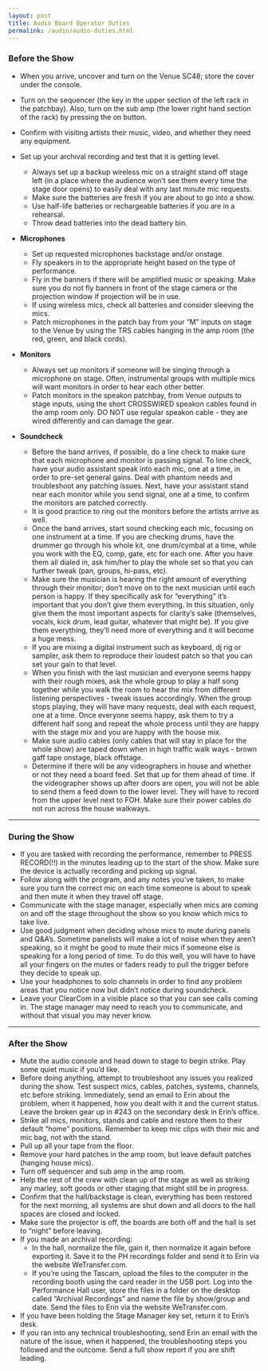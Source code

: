 ```yaml
---
layout: post
title: Audio Board Operator Duties
permalink: /audio/audio-duties.html
---
```


### Before the Show

* When you arrive, uncover and turn on the Venue SC48; store the cover under the console.
* Turn on the sequencer (the key in the upper section of the left rack in the patchbay). Also, turn on the sub amp (the lower right hand section of the rack) by pressing the on button.
* Confirm with visiting artists their music, video, and whether they need any equipment.
* Set up your archival recording and test that it is getting level.
  * Always set up a backup wireless mic on a straight stand off stage left (in a place where the audience won’t see them every time the stage door opens) to easily deal with any last minute mic requests.
  * Make sure the batteries are fresh if you are about to go into a show.
  * Use half-life batteries or rechargeable batteries if you are in a rehearsal.
  * Throw dead batteries into the dead battery bin.

* **Microphones**

    * Set up requested microphones backstage and/or onstage.
    * Fly speakers in to the appropriate height based on the type of performance.
    * Fly in the banners if there will be amplified music or speaking.  Make sure you do not fly banners in front of the stage camera or the projection window if projection will be in use.
    * If using wireless mics, check all batteries and consider sleeving the mics.
    * Patch microphones in the patch bay from your “M” inputs on stage to the Venue by using the TRS cables hanging in the amp room (the red, green, and black cords).

* **Monitors**

    * Always set up monitors if someone will be singing through a microphone on stage.  Often, instrumental groups with multiple mics will want monitors in order to hear each other better.
    * Patch monitors in the speakon patchbay, from Venue outputs to stage inputs, using the short CROSSWIRED speakon cables found in the amp room only. DO NOT use regular speakon cable - they are wired differently and can damage the gear.

* **Soundcheck**

  * Before the band arrives, if possible, do a line check to make sure that each microphone and monitor is passing signal.  To line check, have your audio assistant speak into each mic, one at a time, in order to pre-set general gains. Deal with phantom needs and troubleshoot any patching issues.  Next, have your assistant stand near each monitor while you send signal, one at a time, to confirm the monitors are patched correctly.
  * It is good practice to ring out the monitors before the artists arrive as well.
  * Once the band arrives, start sound checking each mic, focusing on one instrument at a time. If you are checking drums, have the drummer go through his whole kit, one drum/cymbal at a time, while you work with the EQ, comp, gate, etc for each one.  After you have them all dialed in, ask him/her to play the whole set so that you can further tweak (pan, groups, hi-pass, etc).
  * Make sure the musician is hearing the right amount of everything through their monitor; don’t move on to the next musician until each person is happy. If they specifically ask for “everything” it’s important that you don’t give them everything.  In this situation, only give them the most important aspects for clarity’s sake (themselves, vocals, kick drum, lead guitar, whatever that might be).  If you give them everything, they’ll need more of everything and it will become a huge mess.
  * If you are mixing a digital instrument such as keyboard, dj rig or sampler, ask them to reproduce their loudest patch so that you can set your gain to that level.  
  * When you finish with the last musician and everyone seems happy with their rough mixes, ask the whole group to play a half song together while you walk the room to hear the mix from different listening perspectives - tweak issues accordingly.  When the group stops playing, they will have many requests, deal with each request, one at a time.  Once everyone seems happy, ask them to try a different half song and repeat the whole process until they are happy with the stage mix and you are happy with the house mix.
  * Make sure audio cables (only cables that will stay in place for the whole show) are taped down when in high traffic walk ways - brown gaff tape onstage, black offstage.
  * Determine if there will be any videographers in house and whether or not they need a board feed. Set that up for them ahead of time.  If the videographer shows up after doors are open, you will not be able to send them a feed down to the lower level.  They will have to record from the upper level next to FOH. Make sure their power cables do not run across the house walkways.

---

### During the Show

* If you are tasked with recording the performance, remember to PRESS RECORD(!!) in the minutes leading up to the start of the show. Make sure the device is actually recording and picking up signal.
* Follow along with the program, and any notes you’ve taken, to make sure you turn the correct mic on each time someone is about to speak and then mute it when they travel off stage.
* Communicate with the stage manager, especially when mics are coming on and off the stage throughout the show so you know which mics to take live.
* Use good judgment when deciding whose mics to mute during panels and Q&A’s. Sometime panelists will make a lot of noise when they aren’t speaking, so it might be good to mute their mics if someone else is speaking for a long period of time. To do this well, you will have to have all your fingers on the mutes or faders ready to pull the trigger before they decide to speak up.
* Use your headphones to solo channels in order to find any problem areas that you notice now but didn’t notice during soundcheck.
* Leave your ClearCom in a visible place so that you can see calls coming in. The stage manager may need to reach you to communicate, and without that visual you may never know.

---

### After the Show

* Mute the audio console and head down to stage to begin strike. Play some quiet music if you’d like.
* Before doing anything, attempt to troubleshoot any issues you realized during the show. Test suspect mics, cables, patches, systems, channels, etc before striking. Immediately, send an email to Erin about the problem, when it happened, how you dealt with it and the current status.  Leave the broken gear up in #243 on the secondary desk in Erin’s office.
* Strike all mics, monitors, stands and cable and restore them to their default “home” positions. Remember to keep mic clips with their mic and mic bag, not with the stand.
* Pull up all your tape from the floor.
* Remove your hard patches in the amp room, but leave default patches (hanging house mics).
* Turn off sequencer and sub amp in the amp room.
* Help the rest of the crew with clean up of the stage as well as striking any marley, soft goods or other staging that might still be in progress.  
* Confirm that the hall/backstage is clean, everything has been restored for the next morning, all systems are shut down and all doors to the hall spaces are closed and locked.
* Make sure the projector is off, the boards are both off and the hall is set to “night” before leaving.
* If you made an archival recording:
  * In the hall, normalize the file, gain it, then normalize it again before exporting it. Save it to the PH recordings folder and send it to Erin via the website WeTransfer.com.
  * If you’re using the Tascam, upload the files to the computer in the recording booth using the card reader in the USB port. Log into the Performance Hall user, store the files in a folder on the desktop called “Archival Recordings” and name the file by show/group and date.  Send the files to Erin via the website WeTransfer.com.  
* If you have been holding the Stage Manager key set, return it to Erin’s desk.
* If you ran into any technical troubleshooting, send Erin an email with the nature of the issue, when it happened, the troubleshooting steps you followed and the outcome. Send a full show report if you are shift leading.
